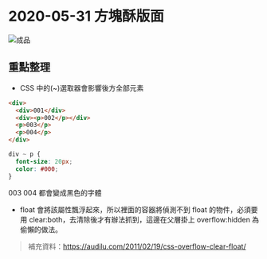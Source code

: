 # 2020-05-31 方塊酥版面

![成品](./completed.jpg)

## 重點整理

- CSS 中的(~)選取器會影響後方全部元素

```html
<div>
  <div>001</div>
  <div><p>002</p></div>
  <p>003</p>
  <p>004</p>
</div>
```

```css
div ~ p {
  font-size: 20px;
  color: #000;
}
```

003 004 都會變成黑色的字體

- float 會將該屬性飄浮起來，所以裡面的容器將偵測不到 float 的物件，必須要用 clear:both，去清除後才有辦法抓到，這邊在父層掛上 overflow:hidden 為偷懶的做法。

> 補充資料：https://audilu.com/2011/02/19/css-overflow-clear-float/
